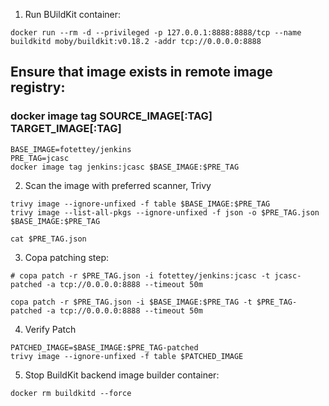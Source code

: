 1. Run BUildKit container:

```
docker run --rm -d --privileged -p 127.0.0.1:8888:8888/tcp --name buildkitd moby/buildkit:v0.18.2 -addr tcp://0.0.0.0:8888

```


## Ensure that image exists in remote image registry:
### docker image tag SOURCE_IMAGE[:TAG] TARGET_IMAGE[:TAG]
```
BASE_IMAGE=fotettey/jenkins
PRE_TAG=jcasc
docker image tag jenkins:jcasc $BASE_IMAGE:$PRE_TAG
```

2. Scan the image with preferred scanner, Trivy
```
trivy image --ignore-unfixed -f table $BASE_IMAGE:$PRE_TAG
trivy image --list-all-pkgs --ignore-unfixed -f json -o $PRE_TAG.json $BASE_IMAGE:$PRE_TAG

cat $PRE_TAG.json
```

3. Copa patching step:

```
# copa patch -r $PRE_TAG.json -i fotettey/jenkins:jcasc -t jcasc-patched -a tcp://0.0.0.0:8888 --timeout 50m

copa patch -r $PRE_TAG.json -i $BASE_IMAGE:$PRE_TAG -t $PRE_TAG-patched -a tcp://0.0.0.0:8888 --timeout 50m

```


4. Verify Patch

```
PATCHED_IMAGE=$BASE_IMAGE:$PRE_TAG-patched
trivy image --ignore-unfixed -f table $PATCHED_IMAGE

```


5. Stop BuildKit backend image builder container:

```
docker rm buildkitd --force
```